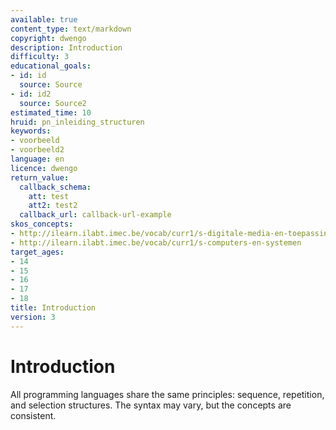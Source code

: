 ```yaml
---
available: true
content_type: text/markdown
copyright: dwengo
description: Introduction
difficulty: 3
educational_goals:
- id: id
  source: Source
- id: id2
  source: Source2
estimated_time: 10
hruid: pn_inleiding_structuren
keywords:
- voorbeeld
- voorbeeld2
language: en
licence: dwengo
return_value:
  callback_schema:
    att: test
    att2: test2
  callback_url: callback-url-example
skos_concepts:
- http://ilearn.ilabt.imec.be/vocab/curr1/s-digitale-media-en-toepassingen
- http://ilearn.ilabt.imec.be/vocab/curr1/s-computers-en-systemen
target_ages:
- 14
- 15
- 16
- 17
- 18
title: Introduction
version: 3
---
```

# Introduction

All programming languages share the same principles: sequence, repetition, and selection structures. The syntax may vary, but the concepts are consistent.